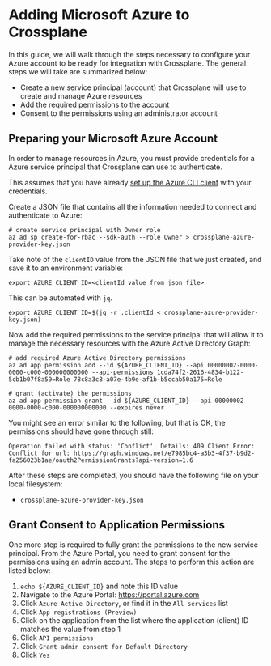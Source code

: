 # Adding Microsoft Azure to Crossplane

In this guide, we will walk through the steps necessary to configure your Azure account to be ready for integration with Crossplane.
The general steps we will take are summarized below:

* Create a new service principal (account) that Crossplane will use to create and manage Azure resources
* Add the required permissions to the account
* Consent to the permissions using an administrator account

## Preparing your Microsoft Azure Account

In order to manage resources in Azure, you must provide credentials for a Azure service principal that Crossplane can use to authenticate.

This assumes that you have already [set up the Azure CLI client](https://docs.microsoft.com/en-us/cli/azure/authenticate-azure-cli?view=azure-cli-latest) with your credentials.

Create a JSON file that contains all the information needed to connect and authenticate to Azure:

```console
# create service principal with Owner role
az ad sp create-for-rbac --sdk-auth --role Owner > crossplane-azure-provider-key.json
```

Take note of the `clientID` value from the JSON file that we just created, and save it to an environment variable:

```console
export AZURE_CLIENT_ID=<clientId value from json file>
```

This can be automated with `jq`.

```console
export AZURE_CLIENT_ID=$(jq -r .clientId < crossplane-azure-provider-key.json)
```

Now add the required permissions to the service principal that will allow it to manage the necessary resources with the Azure Active Directory Graph:

```console
# add required Azure Active Directory permissions
az ad app permission add --id ${AZURE_CLIENT_ID} --api 00000002-0000-0000-c000-000000000000 --api-permissions 1cda74f2-2616-4834-b122-5cb1b07f8a59=Role 78c8a3c8-a07e-4b9e-af1b-b5ccab50a175=Role

# grant (activate) the permissions
az ad app permission grant --id ${AZURE_CLIENT_ID} --api 00000002-0000-0000-c000-000000000000 --expires never
```

You might see an error similar to the following, but that is OK, the permissions should have gone through still:

```console
Operation failed with status: 'Conflict'. Details: 409 Client Error: Conflict for url: https://graph.windows.net/e7985bc4-a3b3-4f37-b9d2-fa256023b1ae/oauth2PermissionGrants?api-version=1.6
```

After these steps are completed, you should have the following file on your local filesystem:

* `crossplane-azure-provider-key.json`

## Grant Consent to Application Permissions

One more step is required to fully grant the permissions to the new service principal.
From the Azure Portal, you need to grant consent for the permissions using an admin account.
The steps to perform this action are listed below:

1. `echo ${AZURE_CLIENT_ID}` and note this ID value
1. Navigate to the Azure Portal: https://portal.azure.com
1. Click `Azure Active Directory`, or find it in the `All services` list
1. Click `App registrations (Preview)`
1. Click on the application from the list where the application (client) ID matches the value from step 1
1. Click `API permissions`
1. Click `Grant admin consent for Default Directory`
1. Click `Yes`
